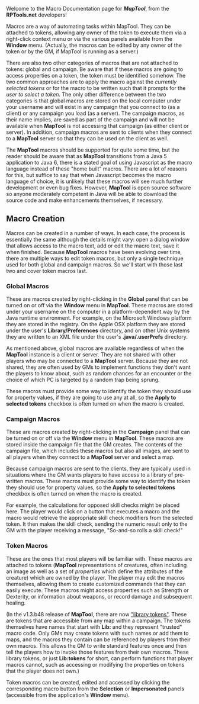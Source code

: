 Welcome to the Macro Documentation page for ***MapTool***, from the
**RPTools.net** developers\!

Macros are a way of automating tasks within MapTool. They can be
attached to tokens, allowing any owner of the token to execute them via
a right-click context menu or via the various panels available from the
**Window** menu. (Actually, the macros can be edited by any owner of the
token or by the GM, if MapTool is running as a server.)

There are also two other categories of macros that are not attached to
tokens: global and campaign. Be aware that if these macros are going to
access properties on a token, the token must be identified somehow. The
two common approaches are to apply the macro against the *currently
selected tokens* or for the macro to be written such that it prompts for
the *user to select a token*. The only other difference between the two
categories is that global macros are stored on the local computer under
your username and will exist in any campaign that you connect to (as a
client) or any campaign you load (as a server). The campaign macros, as
their name implies, are saved as part of the campaign and will not be
available when **MapTool** is not accessing that campaign (as either
client or server). In addition, campaign macros are sent to clients when
they connect to a **MapTool** server so that they can be used on the
client as well.

The **MapTool** macros should be supported for quite some time, but the
reader should be aware that as **MapTool** transitions from a Java 5
application to Java 6, there is a stated goal of using Javascript as the
macro language instead of these "home built" macros. There are a lot of
reasons for this, but suffice to say that when Javascript becomes the
macro language of choice, it is unlikely that these macros will see much
further development or even bug fixes. However, **MapTool** is open
source software so anyone moderately competent in Java will be able to
download the source code and make enhancements themselves, if necessary.

## Macro Creation

Macros can be created in a number of ways. In each case, the process is
essentially the same although the details might vary: open a dialog
window that allows access to the macro text, add or edit the macro text,
save it when finished. Because **MapTool** macros have been evolving
over time, there are multiple ways to edit token macros, but only a
single technique used for both global and campaign macros. So we'll
start with those last two and cover token macros last.

### Global Macros

These are macros created by right-clicking in the **Global** panel that
can be turned on or off via the **Window** menu in **MapTool**. These
macros are stored under your username on the computer in a
platform-dependent way by the Java runtime environment. For example, on
the Microsoft Windows platform they are stored in the registry. On the
Apple OSX platform they are stored under the user's
**Library/Preferences** directory, and on other Unix systems they are
written to an XML file under the user's **.java/.userPrefs** directory.

As mentioned above, global macros are available regardless of when the
**MapTool** instance is a client or server. They are not shared with
other players who may be connected to a **MapTool** server. Because they
are not shared, they are often used by GMs to implement functions they
don't want the players to know about, such as random chances for an
encounter or the choice of which PC is targeted by a random trap being
sprung.

These macros must provide some way to identify the token they should use
for property values, if they are going to use any at all, so the **Apply
to selected tokens** checkbox is often turned on when the macro is
created.

### Campaign Macros

These are macros created by right-clicking in the **Campaign** panel
that can be turned on or off via the **Window** menu in **MapTool**.
These macros are stored inside the campaign file that the GM creates.
The contents of the campaign file, which includes these macros but also
all images, are sent to all players when they connect to a **MapTool**
server and select a map.

Because campaign macros are sent to the clients, they are typically used
in situations where the GM wants players to have access to a library of
pre-written macros. These macros must provide some way to identify the
token they should use for property values, so the **Apply to selected
tokens** checkbox is often turned on when the macro is created.

For example, the calculations for opposed skill checks might be placed
here. The player would click on a button that executes a macro and the
macro would retrieve the appropriate skill check modifiers from the
selected token. It then makes the skill check, sending the numeric
result only to the GM with the player receiving a message, "So-and-so
rolls a skill check\!"

### Token Macros

These are the ones that most players will be familiar with. These macros
are attached to tokens (**MapTool** representations of creatures, often
including an image as well as a set of *properties* which define the
attributes of the creature) which are owned by the player. The player
may edit the macros themselves, allowing them to create customized
commands that they can easily execute. These macros might access
properties such as Strength or Dexterity, or information about weapons,
or record damage and subsequent healing.

(In the v1.3.b48 release of **MapTool**, there are now ["library
tokens"](Token:library_token "wikilink"). These are tokens that are
accessible from any map within a campaign. The tokens themselves have
names that start with **Lib:** and they represent "trusted" macro code.
Only GMs may create tokens with such names or add them to maps, and the
macros they contain can be referenced by players from their own macros.
This allows the GM to write standard features once and then tell the
players how to invoke those features from their own macros. These
library tokens, or just **Lib:tokens** for short, can perform functions
that player macros cannot, such as accessing or modifying the properties
on tokens that the player does not own.)

Token macros can be created, edited and accessed by clicking the
corresponding macro button from the **Selection** or **Impersonated**
panels (accessible from the application's **Window** menu).